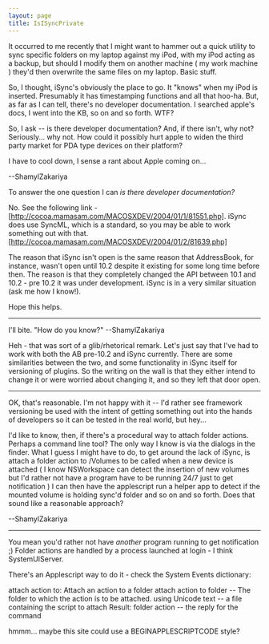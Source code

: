 ```yaml
---
layout: page
title: IsISyncPrivate
---
```


It occurred to me recently that I might want to hammer out a quick utility to sync specific folders on my laptop against my iPod, with my iPod acting as a backup, but should I modify them on another machine ( my work machine ) they'd then overwrite the same files on my laptop. Basic stuff. 

So, I thought, iSync's obviously the place to go. It "knows" when my iPod is inserted. Presumably it has timestamping functions and all that hoo-ha. But, as far as I can tell, there's no developer documentation. I searched apple's docs, I went into the KB, so on and so forth. WTF?

So, I ask -- is there developer documentation? And, if there isn't, why not? Seriously... why not. How could it possibly hurt apple to widen the third party market for PDA type devices on their platform?

I have to cool down, I sense a rant about Apple coming on...

--ShamylZakariya

To answer the one question I can *is there developer documentation?*

No. See the following link - [http://cocoa.mamasam.com/MACOSXDEV/2004/01/1/81551.php]. iSync does use SyncML, which is a standard, so you may be able to work something out with that. [http://cocoa.mamasam.com/MACOSXDEV/2004/01/2/81639.php]

The reason that iSync isn't open is the same reason that AddressBook, for instance, wasn't open until 10.2 despite it existing for some long time before then.  The reason is that they completely changed the API between 10.1 and 10.2 - pre 10.2 it was under development.  iSync is in a very similar situation (ask me how I know!).

Hope this helps.

----

I'll bite. "How do you know?" --ShamylZakariya

Heh - that was sort of a glib/rhetorical remark.  Let's just say that I've had to work with both the AB pre-10.2 and iSync currently.  There are some similarities between the two, and some functionality in iSync itself for versioning of plugins.  So the writing on the wall is that they either intend to change it or were worried about changing it, and so they left that door open.

----

OK, that's reasonable. I'm not happy with it -- I'd rather see framework versioning be used with the intent of getting something out into the hands of developers so it can be tested in the real world, but hey... 

I'd like to know, then, if there's a procedural way to attach folder actions. Perhaps a command line tool? The only way I know is via the dialogs in the finder. What I guess I might have to do, to get around the lack of iSync, is attach a folder action to /Volumes to be called when a new device is attached ( I know NSWorkspace can detect the insertion of new volumes but I'd rather not have a program have to be running 24/7 just to get notification ) I can then have the applescript run a helper app to detect if the mounted volume is holding sync'd folder and so on and so forth. Does that sound like a reasonable approach? 

--ShamylZakariya

----

You mean you'd rather not have *another* program running to get notification ;) Folder actions are handled by a process launched at login - I think SystemUIServer.

There's an Applescript way to do it - check the System Events dictionary:

    
attach action to: Attach an action to a folder
	attach action to  folder  -- The folder to which the action is to be attached.
		using  Unicode text  -- a file containing the script to attach
	Result:   folder action  -- the reply for the command


hmmm... maybe this site could use a BEGINAPPLESCRIPTCODE style?

